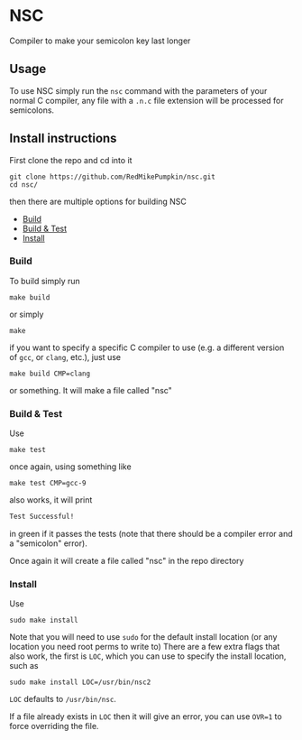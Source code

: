 # NSC

Compiler to make your semicolon key last longer

## Usage

To use NSC simply run the `nsc` command with the parameters of your normal C compiler, any file with a `.n.c` file extension will be processed for semicolons.

## Install instructions

First clone the repo and cd into it
```
git clone https://github.com/RedMikePumpkin/nsc.git
cd nsc/
```
then there are multiple options for building NSC

- [Build](#build)
- [Build & Test](#build--test)
- [Install](#install)

### Build
To build simply run
```
make build
```
or simply
```
make
```
if you want to specify a specific C compiler to use (e.g. a different version of `gcc`, or `clang`, etc.), just use
```
make build CMP=clang
```
or something. It will make a file called "nsc"

### Build & Test
Use
```
make test
```
once again, using something like
```
make test CMP=gcc-9
```
also works, it will print
```md
Test Successful!
```
in green if it passes the tests (note that there should be a compiler error and a "semicolon" error).

Once again it will create a file called "nsc" in the repo directory

### Install
Use
```
sudo make install
```
Note that you will need to use `sudo` for the default install location (or any location you need root perms to write to)
There are a few extra flags that also work, the first is `LOC`, which you can use to specify the install location, such as
```
sudo make install LOC=/usr/bin/nsc2
```
`LOC` defaults to `/usr/bin/nsc`.

If a file already exists in `LOC` then it will give an error, you can use `OVR=1` to force overriding the file.
